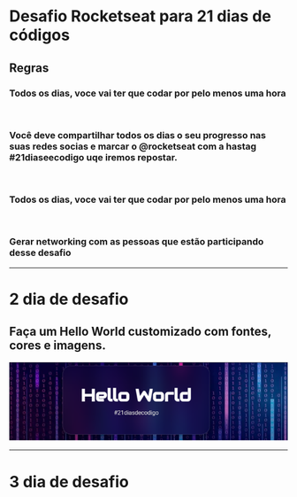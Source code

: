 # Desafio Rocketseat para 21 dias de códigos

<h2>Regras</h2>

<h3>Todos os dias, voce vai ter que codar por pelo menos uma hora</h3>
</br>
<h3>Você deve compartilhar todos os dias o seu progresso nas suas redes socias e marcar o <span>@rocketseat</span> com a hastag #21diaseecodigo uqe iremos repostar.</h3>
</br>
<h3>Todos os dias, voce vai ter que codar por pelo menos uma hora</h3>
</br> 
<h3>Gerar networking com as pessoas que estão participando desse desafio</h3>

-------------------------------------------------------------------------------------------------------------------------------------------------------

<h1> 2 dia de desafio </h1>
<h2>Faça um Hello World customizado com fontes, cores e imagens.</h2>

![](21.png)


-----------------------------------------------------------------------------------------------------------------------------------------------------

<h1>3 dia de desafio </1>
